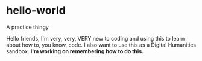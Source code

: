 # hello-world
A practice thingy 

Hello friends, I'm very, very, VERY new to coding and using this to learn about how to, you know, code. 
I also want to use this as a Digital Humanities sandbox. 
<b>I'm working on remembering how to do this.</b> 

